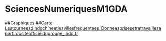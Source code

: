 # SciencesNumeriquesM1GDA
##Graphiques
##Carte
[LestourneesdIndochineetlesvillesfrequentees_Donneesprisesetretravaillesapartirdusiteofficieldugroupe_indo.fr](https://adbonneville.github.io/SciencesNumeriquesM1GDA/BonnevilleAdrienMapIndochineTourneesDonneesSiteOfficiel.html) 


